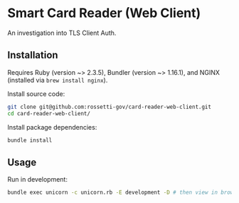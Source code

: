 # Smart Card Reader (Web Client)

An investigation into TLS Client Auth.

## Installation

Requires Ruby (version ~> 2.3.5), Bundler (version ~> 1.16.1), and NGINX (installed via `brew install nginx`).

Install source code:

```sh
git clone git@github.com:rossetti-gov/card-reader-web-client.git
cd card-reader-web-client/
```

Install package dependencies:

```sh
bundle install
```

## Usage

Run in development:

```sh
bundle exec unicorn -c unicorn.rb -E development -D # then view in browser at localhost:4567
```
